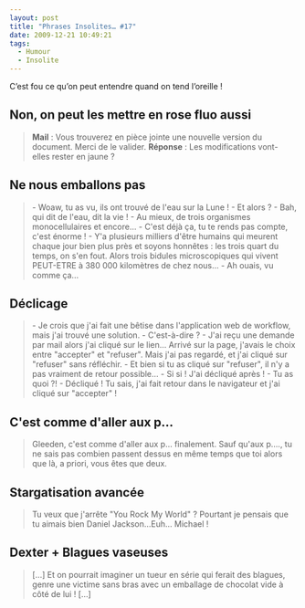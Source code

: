 ```yaml
---
layout: post
title: "Phrases Insolites… #17"
date: 2009-12-21 10:49:21
tags:
  - Humour
  - Insolite
---
```


C’est fou ce qu’on peut entendre quand on tend l’oreille&nbsp;!

<!-- more -->

## Non, on peut les mettre en rose fluo aussi

> **Mail**&nbsp;: Vous trouverez en pièce jointe une nouvelle version du document. Merci de le valider.
> **Réponse**&nbsp;: Les modifications vont-elles rester en jaune&nbsp;?

## Ne nous emballons pas

> \- Woaw, tu as vu, ils ont trouvé de l'eau sur la Lune&nbsp;!
> \- Et alors&nbsp;?
> \- Bah, qui dit de l'eau, dit la vie&nbsp;!
> \- Au mieux, de trois organismes monocellulaires et encore&#8230;
> \- C'est déjà ça, tu te rends pas compte, c'est énorme&nbsp;!
> \- Y'a plusieurs milliers d'être humains qui meurent chaque jour bien plus près et soyons honnêtes&nbsp;: les trois quart du temps, on s'en fout. Alors trois bidules microscopiques qui vivent PEUT-ETRE à 380 000 kilomètres de chez nous&#8230;
> \- Ah ouais, vu comme ça&#8230;

## Déclicage

> \- Je crois que j'ai fait une bêtise dans l'application web de workflow, mais j'ai trouvé une solution.
> \- C'est-à-dire&nbsp;?
> \- J'ai reçu une demande par mail alors j'ai cliqué sur le lien&#8230; Arrivé sur la page, j'avais le choix entre "accepter" et "refuser". Mais j'ai pas regardé, et j'ai cliqué sur "refuser" sans réfléchir.
> \- Et bien si tu as cliqué sur "refuser", il n'y a pas vraiment de retour possible&#8230;
> \- Si si&nbsp;! J'ai décliqué après&nbsp;!
> \- Tu as quoi&nbsp;?!
> \- Décliqué&nbsp;! Tu sais, j'ai fait retour dans le navigateur et j'ai cliqué sur "accepter"&nbsp;!

## C'est comme d'aller aux p&#8230;

> Gleeden, c'est comme d'aller aux p&#8230; finalement. Sauf qu'aux p&#8230;., tu ne sais pas combien passent dessus en même temps que toi alors que là, a priori, vous êtes que deux.

## Stargatisation avancée

> Tu veux que j'arrête "You Rock My World"&nbsp;? Pourtant je pensais que tu aimais bien Daniel Jackson&#8230;Euh&#8230; Michael&nbsp;!

## Dexter + Blagues vaseuses

> [&#8230;] Et on pourrait imaginer un tueur en série qui ferait des blagues, genre une victime sans bras avec un emballage de chocolat vide à côté de lui&nbsp;! [&#8230;]
